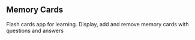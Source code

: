 ## Memory Cards

Flash cards app for learning. Display, add and remove memory cards with questions and answers
